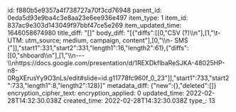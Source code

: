 id: f880b5e9357a4f738727a70f3cd76948
parent_id: 0eda5d93e9ba4c3e8aa23e6ee936e497
item_type: 1
item_id: 837ac9e303d143049f97bbf47ce5e269
item_updated_time: 1646058674980
title_diff: "[]"
body_diff: "[{\"diffs\":[[0,\"CSV (?)\\\n\"],[1,\"\\t- UTM: utm_source; medium, campaign, content\"],[0,\"\\\n- SMS (\"]],\"start1\":331,\"start2\":331,\"length1\":16,\"length2\":61},{\"diffs\":[[0,\"shboard\\\n\"],[1,\"\\\n---\\\nhttps://docs.google.com/presentation/d/1REXDkflbaReSJKA-48025HP-n8-0RgXErusYy9O3nLs/edit#slide=id.g11778fc960f_0_23\"]],\"start1\":733,\"start2\":733,\"length1\":8,\"length2\":128}]"
metadata_diff: {"new":{},"deleted":[]}
encryption_cipher_text: 
encryption_applied: 0
updated_time: 2022-02-28T14:32:30.038Z
created_time: 2022-02-28T14:32:30.038Z
type_: 13